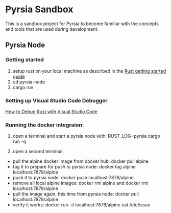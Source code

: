# Pyrsia Sandbox

This is a sandbox project for Pyrsia to become familiar with the concepts and tools that are used during development.

## Pyrsia Node

### Getting started

1. setup rust on your local machine as described in the [Rust getting started guide](https://www.rust-lang.org/learn/get-started)
2. cd pyrsia-node
3. cargo run


### Setting up Visual Studio Code Debugger

[How to Debug Rust with Visual Studio Code](https://www.forrestthewoods.com/blog/how-to-debug-rust-with-visual-studio-code/)

### Running the docker integraion:

1. open a terminal and start a pyrsia node with: RUST_LOG=pyrsia cargo run -q

2. open a second terminal:
* pull the alpine docker image from docker hub: docker pull alpine
* tag it to prepare for push to pyrsia node: docker tag alpine localhost:7878/alpine
* push it to pyrsia node: docker push localhost:7878/alpine
* remove all local alpine images: docker rmi alpine and docker rmi localhost:7878/alpine
* pull the image again, this time from pyrsia node: docker pull localhost:7878/alpine
* verify it works: docker run -it localhost:7878/alpine cat /etc/issue
